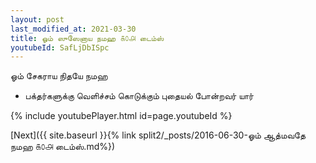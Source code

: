 ```yaml
---
layout: post
last_modified_at: 2021-03-30
title: ஓம் ஸுஸேனாய நமஹ ௧௦௮ டைம்ஸ்
youtubeId: SafLjDbISpc
---
```

 
 
 ஓம் சேகராய நிதயே நமஹ  
 
 -  பக்தர்களுக்கு வெளிச்சம் கொடுக்கும் புதையல் போன்றவர் யார் 
 
  
 
  
 
 
 
 
 
 


{% include youtubePlayer.html id=page.youtubeId %}
 
[Next]({{ site.baseurl }}{% link  split2/_posts/2016-06-30-ஓம் ஆத்மவதே நமஹ ௧௦௮ டைம்ஸ்.md%})
 

